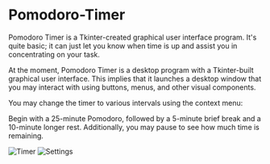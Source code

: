 # Pomodoro-Timer
Pomodoro Timer is a Tkinter-created graphical user interface program.  It's quite basic; it can just let you know when time is up and assist you in concentrating on your task.

 At the moment, Pomodoro Timer is a desktop program with a Tkinter-built graphical user interface.  This implies that it launches a desktop window that you may interact with using buttons, menus, and other visual components.

 You may change the timer to various intervals using the context menu:

 Begin with a 25-minute Pomodoro, followed by a 5-minute brief break and a 10-minute longer rest. Additionally, you may pause to see how much time is remaining.

 
![Timer](https://github.com/user-attachments/assets/c3432493-a971-4d17-8a49-1f09685a7eaa)   ![Settings](https://github.com/user-attachments/assets/d67502cb-0b11-4eef-b29d-7772ebe970ae)




